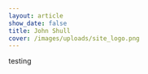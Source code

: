 ```yaml
---
layout: article
show_date: false
title: John Shull
cover: /images/uploads/site_logo.png
---
```

testing